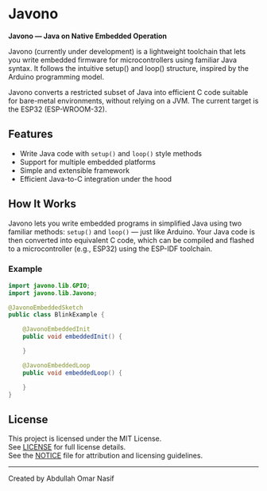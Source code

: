 # Javono

**Javono — Java on Native Embedded Operation** 

Javono (currently under development) is a lightweight toolchain that lets you write embedded firmware for microcontrollers using familiar Java syntax. It follows the intuitive setup() and loop() structure, inspired by the Arduino programming model.

Javono converts a restricted subset of Java into efficient C code suitable for bare-metal environments, without relying on a JVM. The current target is the ESP32 (ESP-WROOM-32).

## Features

- Write Java code with `setup()` and `loop()` style methods  
- Support for multiple embedded platforms  
- Simple and extensible framework  
- Efficient Java-to-C integration under the hood

## How It Works

Javono lets you write embedded programs in simplified Java using two familiar methods: `setup()` and `loop()` — just like Arduino. Your Java code is then converted into equivalent C code, which can be compiled and flashed to a microcontroller (e.g., ESP32) using the ESP-IDF toolchain.

### Example

```java
import javono.lib.GPIO;
import javono.lib.Javono;

@JavonoEmbeddedSketch
public class BlinkExample {

    @JavonoEmbeddedInit
    public void embeddedInit() {

    }

    @JavonoEmbeddedLoop
    public void embeddedLoop() {

    }
}
```

## License

This project is licensed under the MIT License.  
See [LICENSE](LICENSE) for full license details.  
See the [NOTICE](NOTICE) file for attribution and licensing guidelines.

---

Created by Abdullah Omar Nasif
